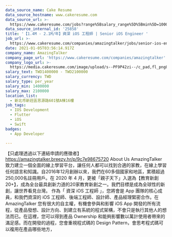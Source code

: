 ```yaml
---
data_source_name: Cake Resume
data_source_hostname: www.cakeresume.com
data_source_url: >-
  https://www.cakeresume.com/jobs?range%5Bsalary_range%5D%5Bmin%5D=1000000&refinementList%5Bprofession%5D%5B0%5D=tech_android-development&refinementList%5Bprofession%5D%5B1%5D=tech_ios-development
data_source_internal_id: '25858'
title: '【1.4M - 2.1M/年】資深 iOS 工程師 | Senior iOS Engineer '
job_url: >-
  https://www.cakeresume.com/companies/amazingtalker/jobs/senior-ios-engineer-senior-ios-engineer
date: 2021-01-05T03:56:14.917Z
company_name: AmazingTalker
company_page_url: 'https://www.cakeresume.com/companies/amazingtalker'
company_logo_url: >-
  https://media.cakeresume.com/image/upload/s--PF9P42zi--/c_pad,fl_png8,h_200,w_200/v1543310710/bqrqghdlvu00jynb2tyg.png
salary_text: TWD1400000 - TWD2100000
salary_currency: TWD
salary_type: per_year
salary_min: 1400000
salary_max: 2100000
location_list:
  - 新北市新莊區思源路601號A棟16樓
job_tags:
  - IOS Development
  - Flutter
  - iOS
  - Swift
badges:
  - App Developer

---
```


【只處理透過以下連結申請的應徵者】 https://amazingtalker.breezy.hr/p/9c7e98675720 About Us AmazingTalker 致力建立一個全面的線上學習平台，讓任何人都可以找到合適的家教，在線上學習任何語言和知識。自2016年12月創辦以來，我們在60多個國家和地區，累積超過250,000名註冊用戶。在 2020 年 4 月，更被「親子天下」入選為【教育新創20+】，成為全台最具創新力道的20家教育新創之一。我們目標是成為全球性的新創，讓世界看見台灣。 作為「 資深 iOS 工程師 」，您將會是 App 團隊的核心成員，和我們資深的 iOS 工程師、後端工程師、設計師、產品經理緊密合作。在AmazingTalker 您有很大的自主權，有機會參與和影響 iOS App 開發的所有流程，從產品發想、設計方向、到建立有系統的程式架構，不會只是執行其他人的想法而已。在這裡，您可以得到產品 Ownership 和能夠影響數以萬計使用者帶來的滿足感。而在開發的過程，您會重視程式碼的 Design Pattern，會思考程式碼可以複用在產品哪些地方，